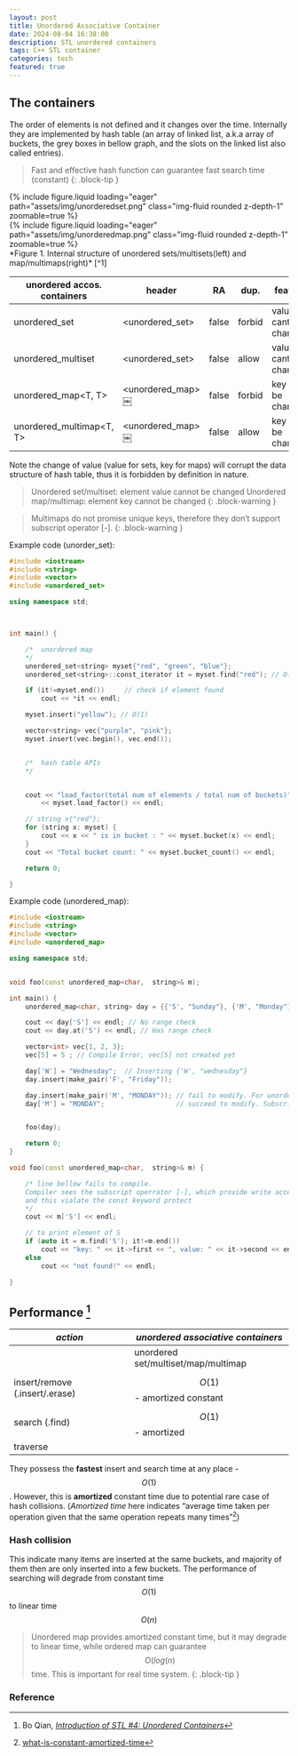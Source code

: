 ```yaml
---
layout: post
title: Unordered Associative Container
date: 2024-08-04 16:38:00
description: STL unordered containers
tags: C++ STL container
categories: tech
featured: true
---
```




## The containers
The order of elements is not defined and it changes over the time. Internally they are implemented by hash table (an array of linked list, a.k.a array of buckets, the grey boxes in bellow graph,  and the slots on the linked list also called entries).
> Fast and effective hash function can guarantee fast search time (constant)
{: .block-tip }


<div class="row mt-3">
    <div class="col-sm mt-3 mt-md-0">
        {% include figure.liquid loading="eager" path="assets/img/unorderedset.png" class="img-fluid rounded z-depth-1" zoomable=true %}
    </div>
    <div class="col-sm mt-3 mt-md-0">
        {% include figure.liquid loading="eager" path="assets/img/unorderedmap.png" class="img-fluid rounded z-depth-1" zoomable=true %}
    </div>
</div>

<div class="caption">
    *Figure 1. Internal structure of unordered sets/multisets(left) and map/multimaps(right)* [^1]
</div>


| unordered accos. containers | header           | RA    | dup.   | feature               | Impl.      |
|-----------------------------|------------------|-------|--------|-----------------------|------------|
| unordered_set<T>            | <unordered_set>  | false | forbid | value cant be changed | hash table |
| unordered_multiset<T>       | <unordered_set>  | false | allow  | value cant be changed | hash table |
| unordered_map<T, T>         | <unordered_map>￼ | false | forbid | key cant be changed   | hash table |
| unordered_multimap<T, T>    | <unordered_map>￼ | false | allow  | key cant be changed   | hash table |

Note the change of value (value for sets, key for maps) will corrupt the data structure of hash table, thus it is forbidden by definition in nature.
> Unordered set/multiset: element value cannot be changed
> Unordered map/multimap: element key cannot be changed
{: .block-warning }

> Multimaps do not promise unique keys, therefore they don’t support subscript operator [-].
{: .block-warning }

Example code (unorder_set):
```cpp
#include <iostream>
#include <string>
#include <vector>
#include <unordered_set>

using namespace std;



int main() {

    /*  unordered map
    */
    unordered_set<string> myset{"red", "green", "blue"};
    unordered_set<string>::const_iterator it = myset.find("red"); // O(1)

    if (it!=myset.end())     // check if element found
        cout << *it << endl;

    myset.insert("yellow"); // O(1)

    vector<string> vec{"purple", "pink"};
    myset.insert(vec.begin(), vec.end());


    /*  hash table APIs
    */


    cout << "load_factor(total num of elements / total num of buckets)"
        << myset.load_factor() << endl;

    // string x{"red"};
    for (string x: myset) {
        cout << x << " is in bucket : " << myset.bucket(x) << endl;
    }
    cout << "Total bucket count: " << myset.bucket_count() << endl;

    return 0;

}

```

Example code (unordered_map):
```cpp
#include <iostream>
#include <string>
#include <vector>
#include <unordered_map>

using namespace std;


void foo(const unordered_map<char,  string>& m);

int main() {
    unordered_map<char, string> day = {{'S', "Sunday"}, {'M', "Monday"}};

    cout << day['S'] << endl; // No range check
    cout << day.at('S') << endl; // Has range check

    vector<int> vec{1, 2, 3};
    vec[5] = 5 ; // Compile Error, vec[5] not created yet

    day['W'] = "Wednesday";  // Inserting {'W', "wednesday"}
    day.insert(make_pair('F', "Friday"));

    day.insert(make_pair('M', "MONDAY")); // fail to modify. For unordered_map, cannot use insert() to modify elements
    day['M'] = "MONDAY";                  // succeed to modify. Subscript operator provide write access to the container


    foo(day);

    return 0;
}

void foo(const unordered_map<char,  string>& m) {

    /* line bellow fails to compile.
    Compiler sees the subscript operrator [-], which provide write access,
    and this vialate the const keyword protect
    */
    cout << m['S'] << endl;

    // to print element of S
    if (auto it = m.find('S'); it!=m.end())
        cout << "key: " << it->first << ", value: " << it->second << endl;
    else
        cout << "not found!" << endl;

}

```

## Performance [^2]

| *action*                       | *unordered associative containers*  |
|--------------------------------|-------------------------------------|
|                                | unordered set/multiset/map/multimap |
| insert/remove (.insert/.erase) | $$O(1)$$ - amortized constant       |
| search (.find)                 | $$O(1)$$ - amortized                |
| traverse                       |                                     |
They possess the **fastest** insert and search time at any place - $$O(1)$$. However, this is **amortized** constant time due to potential rare case of  hash collisions. (*Amortized time* here indicates “average time taken per operation given that the same operation repeats many times”[^3])

### Hash collision
This indicate many items are inserted at the same buckets, and majority of them then are only inserted into a few buckets. The performance of searching will degrade from constant time $$O(1)$$ to linear time $$O(n)$$

> Unordered map provides amortized constant time, but it may degrade to linear time, while ordered map can guarantee $$O(log(n)$$ time. This is important for real time system.
{: .block-tip }


### Reference

[^1]: Nicolai M. Josuttis, *The C++ Standard Library 2nd Edition* : p. 358
[^2]: Bo Qian, *[Introduction of STL \#4:  Unordered Containers](https://www.youtube.com/watch?v=NNLvY9O7ufU&list=PL5jc9xFGsL8G3y3ywuFSvOuNm3GjBwdkb&index=5)*
[^3]: [what-is-constant-amortized-time](https://stackoverflow.com/questions/200384/what-is-constant-amortized-time)
